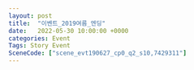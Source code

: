 ```yaml
---
layout: post
title:  "이벤트_2019여름_엔딩"
date:   2022-05-30 10:00:00 +0000
categories: Event
Tags: Story Event
SceneCode: ["scene_evt190627_cp0_q2_s10,7429311"]
---
```

